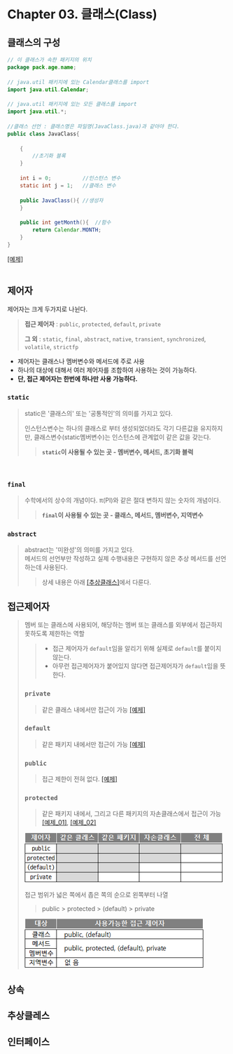 # **Chapter 03. 클래스(Class)**
## 클래스의 구성
```JAVA
// 이 클래스가 속한 패키지의 위치
package pack.age.name;  

// java.util 패키지에 있는 Calendar클래스를 import
import java.util.Calendar;  

// java.util 패키지에 있는 모든 클래스를 import
import java.util.*;

//클래스 선언 : 클래스명은 파일명(JavaClass.java)과 같아야 한다.
public class JavaClass{

    {
        //초기화 블록
    }

    int i = 0;          //인스턴스 변수
    static int j = 1;   //클래스 변수

    public JavaClass(){ //생성자
    }

    public int getMonth(){  //함수
        return Calendar.MONTH;
    }
}
```
[[예제]](../../src/com/study/class02/Chapter03/Human.java)
<br><br>
## **제어자**
제어자는 크게 두가지로 나뉜다.
> **접근 제어자** : `public`, `protected`, `default`, `private`
>
> **그 외** : `static`, `final`, `abstract`, `native`, `transient`, `synchronized`, `volatile`, `strictfp`

- 제어자는 클래스나 멤버변수와 메서드에 주로 사용
- 하나의 대상에 대해서 여러 제어자를 조합하여 사용하는 것이 가능하다.
- **단, 접근 제어자는 한번에 하나만 사용 가능하다.**

### `static`
> static은 '클래스의' 또는 '공통적인'의 의미를 가지고 있다.
>
> 인스턴스변수는 하나의 클래스로 부터 생성되었더라도 각기 다른값을 유지하지만, 클래스변수(static멤버변수)는 인스턴스에 관계없이 같은 값을 갖는다.
> > **​`static`이 사용될 수 있는 곳 - 멤버변수, 메서드, 초기화 블럭**

<br>

### `final`
> 수학에서의 상수의 개념이다. π(PI)와 같은 절대 변하지 않는 숫자의 개념이다.
> > **`final`이 사용될 수 있는 곳 - 클래스, 메서드, 멤버변수, 지역변수**


### `abstract`
> abstract는 '미완성'의 의미를 가지고 있다.<br>
> 메서드의 선언부만 작성하고 실제 수행내용은 구현하지 않은 추상 메서드를 선언하는데 사용된다.
> > 상세 내용은 아래 [[추상클래스]](#**추상클레스**)에서 다룬다.

## **접근제어자**
> 멤버 또는 클래스에 사용되어, 해당하는 멤버 또는 클래스를 외부에서 접근하지 못하도록 제한하는 역할
> > - 접근 제어자가 `default`임을 알리기 위해 실제로 `default`를 붙이지 않는다.
> > - 아무런 접근제어자가 붙어있지 않다면 접근제어자가 `default`임을 뜻한다.
>
> ### `private`
> > 같은 클래스 내에서만 접근이 가능
> [[예제]](../../src/com/study/class02/Chapter03/accesable/child_t/GrandChild.java)
>
> ### `default`
> > 같은 패키지 내에서만 접근이 가능
> [[예제]](../../src/com/study/class02/Chapter03/accesable/child_s/GrandChild.java)
> 
> ### `public`
> > 접근 제한이 전혀 없다.
> [[예제]](../../src/com/study/class02/Chapter03/accesable/child_f/GrandChild.java)
> 
> ### `protected`
> > 같은 패키지 내에서, 그리고 다른 패키지의 자손클래스에서 접근이 가능<br>
> [[예제_01]](../../src/com/study/class02/Chapter03/accesable/child_ff/GrandChild.java), 
> [[예제_02]](../../src/com/study/class02/Chapter03/accesable/Acc_top.java)
> 
> ![](../img/class02/chapter03/OOP_modifier_access_modifier.png)
> 
> 접근 범위가 넓은 쪽에서 좁은 쪽의 순으로 왼쪽부터 나열
> > public > protected > (default) > private
> 
> ![](../img/class02/chapter03/OOP_modifier_access_modifier2.png)

## **상속**

## **추상클레스**

## **인터페이스**
